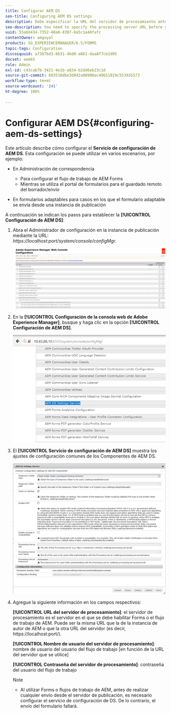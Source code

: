 ```yaml
---
title: Configurar AEM DS
seo-title: Configuring AEM DS settings
description: Debe especificar la URL del servidor de procesamiento antes de enviar un formulario.
seo-description: You need to specify the processing server URL before you submit a form.
uuid: 55a6d434-7352-48a8-8387-8a5c1a48fafc
contentOwner: amgoyal
products: SG_EXPERIENCEMANAGER/6.5/FORMS
topic-tags: Configuration
discoiquuid: a7387bd3-8b31-4bd0-a861-daa8f7cb2d05
docset: aem65
role: Admin
exl-id: c43cab7b-3421-4e1b-a834-b2dd6eb23c1d
source-git-commit: 603518dbe3d842a08900ac40651919c55392b573
workflow-type: tm+mt
source-wordcount: '241'
ht-degree: 100%

---
```


# Configurar AEM DS{#configuring-aem-ds-settings}

Este artículo describe cómo configurar el **Servicio de configuración de AEM DS**. Esta configuración se puede utilizar en varios escenarios, por ejemplo:

* En Administración de correspondencia

   * Para configurar el flujo de trabajo de AEM Forms
   * Mientras se utiliza el portal de formularios para el guardado remoto del borrador/envío

* En formularios adaptables para casos en los que el formulario adaptable se envía desde una instancia de publicación

A continuación se indican los pasos para establecer la **[!UICONTROL Configuración de AEM DS]**:

1. Abra el Administrador de configuración en la instancia de publicación mediante la URL:\
   *https://localhost:port/system/console/configMgr*.

   ![Configuración de la consola web AEM ](assets/web_configuration_console_new.png)

1. En la **[!UICONTROL Configuración de la consola web de Adobe Experience Manager]**, busque y haga clic en la opción **[!UICONTROL Configuración de AEM DS]**.

   ![Configuración de DS](assets/ds_settings_new.png)

1. El **[!UICONTROL Servicio de configuración de AEM DS]** muestra los ajustes de configuración comunes de los Componentes de AEM DS.

   ![Servicio de configuración de DS](assets/ds_settings_service_new.png)

1. Agregue la siguiente información en los campos respectivos:

   **[!UICONTROL URL del servidor de procesamiento]**: el servidor de procesamiento es el servidor en el que se debe habilitar Forms o el flujo de trabajo de AEM. Puede ser la misma URL que la de la instancia de autor de AEM o que la otra URL del servidor (es decir, https://localhost:port/).

   **[!UICONTROL Nombre de usuario del servidor de procesamiento]**: nombre de usuario del usuario del flujo de trabajo [en función de la URL del servidor que se utilice]

   **[!UICONTROL Contraseña del servidor de procesamiento]**: contraseña del usuario del flujo de trabajo

   >[!NOTE]
   >
   >
   >    
   >    
   >    * Al utilizar Forms o flujos de trabajo de AEM, antes de realizar cualquier envío desde el servidor de publicación, es necesario configurar el servicio de configuración de DS. De lo contrario, el envío del formulario fallará.


